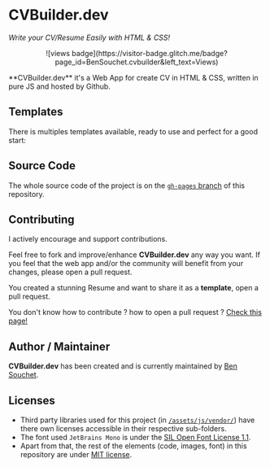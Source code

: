 # CVBuilder.dev
_Write your CV/Resume Easily with HTML & CSS!_

<p align="center">![views badge](https://visitor-badge.glitch.me/badge?page_id=BenSouchet.cvbuilder&left_text=Views)</p>
**CVBuilder.dev** it's a Web App for create CV in HTML & CSS, written in pure JS and hosted by Github.

## Templates
There is multiples templates available, ready to use and perfect for a good start:

## Source Code
The whole source code of the project is on the [`gh-pages` branch]() of this repository.

## Contributing
I actively encourage and support contributions.

Feel free to fork and improve/enhance **CVBuilder.dev** any way you want. If you feel that the web app and/or the community will benefit from your changes, please open a pull request.

You created a stunning Resume and want to share it as a **template**, open a pull request.

You don't know how to contribute ? how to open a pull request ? [Check this page!]()

## Author / Maintainer
**CVBuilder.dev** has been created and is currently maintained by [Ben Souchet](https://github.com/BenSouchet).

## Licenses

- Third party libraries used for this project (in [`/assets/js/vendor/`]()) have there own licenses accessible in their respective sub-folders.
- The font used `JetBrains Mono` is under the [SIL Open Font License 1.1](https://github.com/JetBrains/JetBrainsMono/blob/master/OFL.txt).
- Apart from that, the rest of the elements (code, images, font) in this repository are under [MIT license]().
